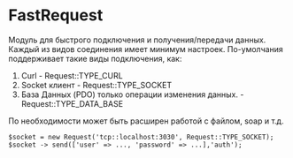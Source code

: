 # FastRequest
Модуль для быстрого подключения и получения/передачи данных.
Каждый из видов соединения имеет минимум настроек.
По-умолчания поддерживает такие виды подключения, как:
1) Curl  - Request::TYPE_CURL
2) Socket клиент - Request::TYPE_SOCKET
3) База Данных (PDO) только операции изменения данных. - Request::TYPE_DATA_BASE

По необходимости может быть расширен  работой с файлом, soap и т.д. 

```
$socket = new Request('tcp::localhost:3030', Request::TYPE_SOCKET); 
$socket -> send(['user' => ..., 'password' => ...],'auth');
```
